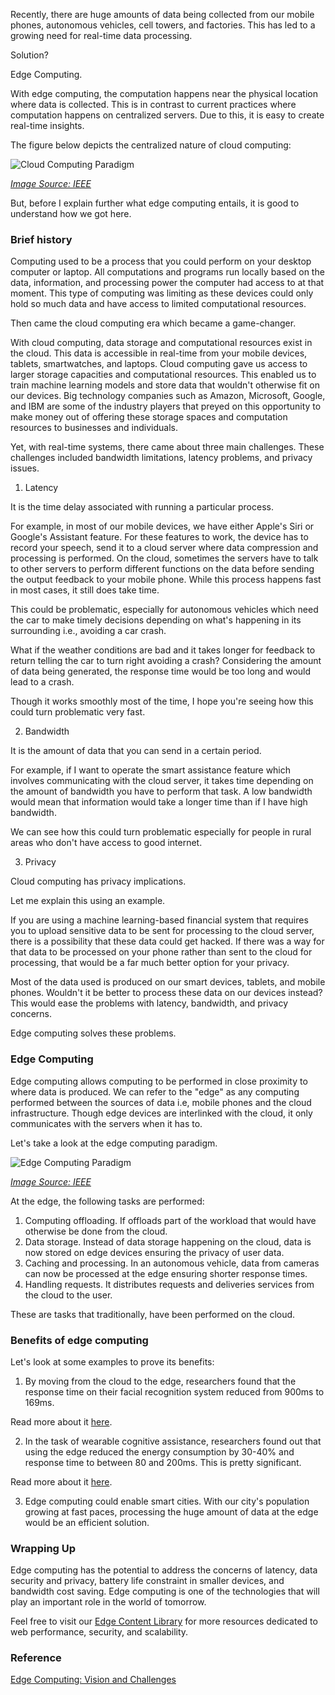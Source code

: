 Recently, there are huge amounts of data being collected from our mobile phones, autonomous vehicles, cell towers, and factories. This has led to a growing need for real-time data processing. 

Solution? 

Edge Computing.

With edge computing, the computation happens near the physical location where data is collected. This is in contrast to current practices where computation happens on centralized servers. Due to this, it is easy to create real-time insights.

The figure below depicts the centralized nature of cloud computing:

![Cloud Computing Paradigm](/engineering-education/content/articles/cloud-computing.PNG)

*[Image Source: IEEE](https://ieeexplore.ieee.org/document/7488250/)*

But, before  I explain further what edge computing entails, it is good to understand how we got here. 

### Brief history

Computing used to be a process that you could perform on your desktop computer or laptop. All computations and programs run locally based on the data, information, and processing power the computer had access to at that moment. This type of computing was limiting as these devices could only hold so much data and have access to limited computational resources.

Then came the cloud computing era which became a game-changer.

With cloud computing, data storage and computational resources exist in the cloud. This data is accessible in real-time from your mobile devices, tablets, smartwatches, and laptops. Cloud computing gave us access to larger storage capacities and computational resources. This enabled us to train machine learning models and store data that wouldn't otherwise fit on our devices. Big technology companies such as Amazon, Microsoft, Google, and IBM are some of the industry players that preyed on this opportunity to make money out of offering these storage spaces and computation resources to businesses and individuals.  

Yet, with real-time systems, there came about three main challenges. These challenges included bandwidth limitations, latency problems, and privacy issues.   

1. Latency

It is the time delay associated with running a particular process. 

For example, in most of our mobile devices, we have either Apple's Siri or Google's Assistant feature. For these features to work, the device has to record your speech, send it to a cloud server where data compression and processing is performed. On the cloud, sometimes the servers have to talk to other servers to perform different functions on the data before sending the output feedback to your mobile phone. While this process happens fast in most cases, it still does take time. 

This could be problematic, especially for autonomous vehicles which need the car to make timely decisions depending on what's happening in its surrounding i.e., avoiding a car crash. 

What if the weather conditions are bad and it takes longer for feedback to return telling the car to turn right avoiding a crash? 
Considering the amount of data being generated, the response time would be too long and would lead to a crash.

Though it works smoothly most of the time, I hope you're seeing how this could turn problematic very fast. 

2. Bandwidth

It is the amount of data that you can send in a certain period. 

For example, if I want to operate the smart assistance feature which involves communicating with the cloud server, it takes time depending on the amount of bandwidth you have to perform that task. A low bandwidth would mean that information would take a longer time than if I have high bandwidth.

We can see how this could turn problematic especially for people in rural areas who don't have access to good internet.

3. Privacy

Cloud computing has privacy implications. 

Let me explain this using an example.

If you are using a machine learning-based financial system that requires you to upload sensitive data to be sent for processing to the cloud server, there is a possibility that these data could get hacked. If there was a way for that data to be processed on your phone rather than sent to the cloud for processing, that would be a far much better option for your privacy.

Most of the data used is produced on our smart devices, tablets, and mobile phones. Wouldn't it be better to process these data on our devices instead? This would ease the problems with latency, bandwidth, and privacy concerns.

Edge computing solves these problems.

### Edge Computing

Edge computing allows computing to be performed in close proximity to where data is produced. We can refer to the "edge" as any computing performed between the sources of data i.e, mobile phones and the cloud infrastructure. Though edge devices are interlinked with the cloud, it only communicates with the servers when it has to.

Let's take a look at the edge computing paradigm.

![Edge Computing Paradigm](/engineering-education/content/articles/edge-computing.PNG)

*[Image Source: IEEE](https://ieeexplore.ieee.org/document/7488250/)*

At the edge, the following tasks are performed:

1. Computing offloading. If offloads part of the workload that would have otherwise be done from the cloud.
2. Data storage. Instead of data storage happening on the cloud, data is now stored on edge devices ensuring the privacy of user data.
3. Caching and processing. In an autonomous vehicle, data from cameras can now be processed at the edge ensuring shorter response times. 
4. Handling requests. It distributes requests and deliveries services from the cloud to the user.

These are tasks that traditionally, have been performed on the cloud. 

### Benefits of edge computing

Let's look at some examples to prove its benefits:

1. By moving from the cloud to the edge, researchers found that the response time on their facial recognition system reduced from 900ms to 169ms. 

Read more about it [here](https://www.researchgate.net/publication/301691282_Fog_Computing_Platform_and_Applications). 

2. In the task of wearable cognitive assistance, researchers found out that using the edge reduced the energy consumption by 30-40% and response time to between 80 and 200ms. This is pretty significant.

Read more about it [here](https://www.cs.cmu.edu/~satya/docdir/ha-mobisys2014.pdf).

3. Edge computing could enable smart cities. With our city's population growing at fast paces, processing the huge amount of data at the edge would be an efficient solution. 

### Wrapping Up

Edge computing has the potential to address the concerns of latency, data security and privacy, battery life constraint in smaller devices, and bandwidth cost saving. Edge computing is one of the technologies that will play an important role in the world of tomorrow.

Feel free to visit our [Edge Content Library](https://www.section.io/edge-compute-content-resources/) for more resources dedicated to web performance, security, and scalability.


### Reference

[Edge Computing: Vision and Challenges](https://ieeexplore.ieee.org/document/7488250)
